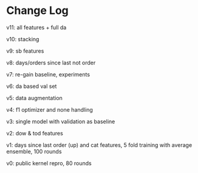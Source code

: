 # Change Log

v11: all features + full da

v10: stacking

v9: sb features

v8: days/orders since last not order

v7: re-gain baseline, experiments

v6: da based val set

v5: data augmentation

v4: f1 optimizer and none handling

v3: single model with validation as baseline

v2: dow & tod features

v1: days since last order (up) and cat features, 5 fold training with average ensemble, 100 rounds

v0: public kernel repro, 80 rounds